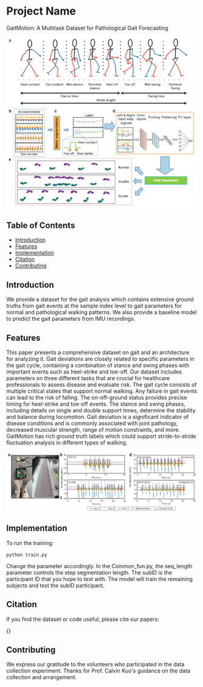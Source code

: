 # Project Name

GaitMotion: A Multitask Dataset for Pathological Gait Forecasting

![Project Screenshot](./figure/figure0.png)

## Table of Contents

- [Introduction](#introduction)
- [Features](#features)
- [Implementation](#implementation)
- [Citation](#citation)
- [Contributing](#contributing)
<!-- - [License](#license) -->

## Introduction

We provide a dataset for the gait analysis which contains extensive ground truths from gait events at the sample index level to gait parameters for normal and pathological walking patterns. We also provide a baseline model to predict the gait parameters from IMU recordings. 

## Features

This paper presents a comprehensive dataset on gait and an architecture for analyzing it. Gait deviations are closely related to specific parameters in the gait cycle, containing a combination of stance and swing phases with important events such as heel-strike and toe-off. Our dataset includes parameters on three different tasks that are crucial for healthcare professionals to assess disease and evaluate risk. The gait cycle consists of multiple critical states that support normal walking. Any failure in gait events can lead to the risk of falling. The on-off-ground status provides precise timing for heel-strike and toe-off events. The stance and swing phases, including details on single and double support times, determine the stability and balance during locomotion. Gait deviation is a significant indicator of disease conditions and is commonly associated with joint pathology, decreased muscular strength, range of motion constraints, and more. GaitMotion has rich ground truth labels which could support stride-to-stride fluctuation analysis in different types of walking. 

![Project Screenshot](figure/figure1.png)

## Implementation

To run the training:

```
python train.py
```

Change the parameter accordingly. In the Common_fun.py, the seq_length parameter controls the step segmentation length. The subID is the participant ID that you hope to test with. The model will train the remaining subjects and test the subID participant. 

## Citation

If you find the dataset or code useful, please cite our papers:

{}

## Contributing

We express our gratitude to the volunteers who participated in the data collection experiment. Thanks for Prof. Calvin Kuo's guidance on the data collection and arrangement. 

<!-- ## License

Specify the license under which your project is distributed. For example:

This project is licensed under the [MIT License](LICENSE). -->
